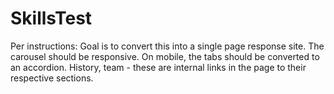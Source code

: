 # SkillsTest

Per instructions:
Goal is to convert this into a single page response site. The carousel should be responsive. On mobile, the tabs should be converted to an accordion. History, team - these are internal links in the page to their respective sections.
